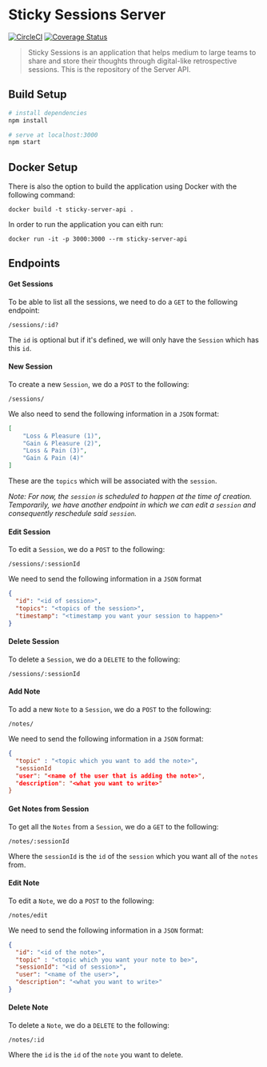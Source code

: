 # Sticky Sessions Server

[![CircleCI](https://circleci.com/gh/DiscordTime/sticky-sessions-server.svg?style=svg)](https://circleci.com/gh/DiscordTime/sticky-sessions-server)
[![Coverage Status](https://coveralls.io/repos/github/DiscordTime/sticky-sessions-server/badge.svg)](https://coveralls.io/github/DiscordTime/sticky-sessions-server)

> Sticky Sessions is an application that helps medium to large teams to share and store their thoughts through digital-like retrospective sessions. This is the repository of the Server API.

## Build Setup

``` bash
# install dependencies
npm install

# serve at localhost:3000
npm start
```

## Docker Setup

There is also the option to build the application using Docker with the following command:

```
docker build -t sticky-server-api .
```

In order to run the application you can eith run:

```
docker run -it -p 3000:3000 --rm sticky-server-api
```

## Endpoints

#### **Get Sessions**
To be able to list all the sessions, we need to do a `GET` to the following endpoint:
```
/sessions/:id?
```
The `id` is optional but if it's defined, we will only have the `Session` which has this `id`.

#### **New Session**
To create a new `Session`, we do a `POST` to the following:
```
/sessions/
```
We also need to send the following information in a `JSON` format:
``` JSON
[
	"Loss & Pleasure (1)",
	"Gain & Pleasure (2)",
	"Loss & Pain (3)",
	"Gain & Pain (4)"
]
```
These are the `topics` which will be associated with the `session`.

*Note: For now, the `session` is scheduled to happen at the time of creation. Temporarily, we have another endpoint in which we can edit a `session` and consequently reschedule said `session`.*

#### **Edit Session**
To edit a `Session`, we do a `POST` to the following:
```
/sessions/:sessionId
```
We need to send the following information in a `JSON` format
``` JSON
{
  "id": "<id of session>",
  "topics": "<topics of the session>",
  "timestamp": "<timestamp you want your session to happen>"
}
```
#### **Delete Session**
To delete a `Session`, we do a `DELETE` to the following:
```
/sessions/:sessionId
```

#### **Add Note**
To add a new `Note` to a `Session`, we do a `POST` to the following:
```
/notes/
```
We need to send the following information in a `JSON` format:
``` JSON
{
  "topic" : "<topic which you want to add the note>",
  "sessionId
  "user": "<name of the user that is adding the note>",
  "description": "<what you want to write>"
}
```

#### **Get Notes from Session**
To get all the `Notes` from a `Session`, we do a `GET` to the following:
```
/notes/:sessionId
```
Where the `sessionId` is the `id` of the `session` which you want all of the `notes` from.

#### **Edit Note**
To edit a `Note`, we do a `POST` to the following:
```
/notes/edit
```
We need to send the following information in a `JSON` format:
``` JSON
{
  "id": "<id of the note>",
  "topic" : "<topic which you want your note to be>",
  "sessionId": "<id of session>",
  "user": "<name of the user>",
  "description": "<what you want to write>"
}
```

#### **Delete Note**
To delete a `Note`, we do a `DELETE` to the following:
```
/notes/:id
```
Where the `id` is the `id` of the `note` you want to delete.
